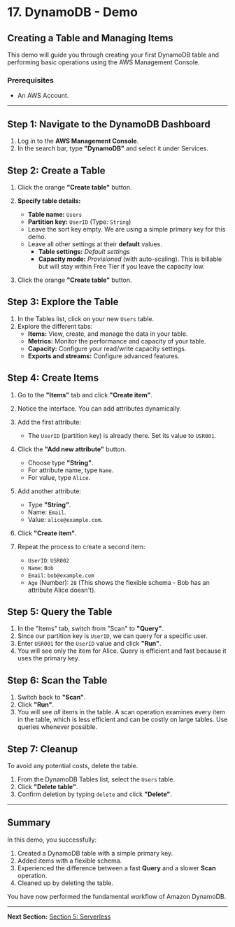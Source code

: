 # 17. DynamoDB - Demo

## Creating a Table and Managing Items

This demo will guide you through creating your first DynamoDB table and performing basic operations using the AWS Management Console.

### Prerequisites

-   An AWS Account.

---

## Step 1: Navigate to the DynamoDB Dashboard

1.  Log in to the **AWS Management Console**.
2.  In the search bar, type **"DynamoDB"** and select it under Services.

## Step 2: Create a Table

1.  Click the orange **"Create table"** button.

2.  **Specify table details:**
    *   **Table name:** `Users`
    *   **Partition key:** `UserID` (Type: `String`)
    *   Leave the sort key empty. We are using a simple primary key for this demo.
    *   Leave all other settings at their **default** values.
        *   **Table settings:** *Default settings*
        *   **Capacity mode:** *Provisioned* (with auto-scaling). This is billable but will stay within Free Tier if you leave the capacity low.

3.  Click the orange **"Create table"** button.

## Step 3: Explore the Table

1.  In the Tables list, click on your new `Users` table.
2.  Explore the different tabs:
    *   **Items:** View, create, and manage the data in your table.
    *   **Metrics:** Monitor the performance and capacity of your table.
    *   **Capacity:** Configure your read/write capacity settings.
    *   **Exports and streams:** Configure advanced features.

## Step 4: Create Items

1.  Go to the **"Items"** tab and click **"Create item"**.
2.  Notice the interface. You can add attributes dynamically.
3.  Add the first attribute:
    *   The `UserID` (partition key) is already there. Set its value to `USR001`.
4.  Click the **"Add new attribute"** button.
    *   Choose type **"String"**.
    *   For attribute name, type `Name`.
    *   For value, type `Alice`.
5.  Add another attribute:
    *   Type **"String"**.
    *   Name: `Email`.
    *   Value: `alice@example.com`.
6.  Click **"Create item"**.

7.  Repeat the process to create a second item:
    *   `UserID`: `USR002`
    *   `Name`: `Bob`
    *   `Email`: `bob@example.com`
    *   `Age` (Number): `28` (This shows the flexible schema - Bob has an attribute Alice doesn't).

## Step 5: Query the Table

1.  In the "Items" tab, switch from "Scan" to **"Query"**.
2.  Since our partition key is `UserID`, we can query for a specific user.
3.  Enter `USR001` for the `UserID` value and click **"Run"**.
4.  You will see only the item for Alice. Query is efficient and fast because it uses the primary key.

## Step 6: Scan the Table

1.  Switch back to **"Scan"**.
2.  Click **"Run"**.
3.  You will see *all* items in the table. A scan operation examines every item in the table, which is less efficient and can be costly on large tables. Use queries whenever possible.

## Step 7: Cleanup

To avoid any potential costs, delete the table.

1.  From the DynamoDB Tables list, select the `Users` table.
2.  Click **"Delete table"**.
3.  Confirm deletion by typing `delete` and click **"Delete"**.

---

## Summary

In this demo, you successfully:
1.  Created a DynamoDB table with a simple primary key.
2.  Added items with a flexible schema.
3.  Experienced the difference between a fast **Query** and a slower **Scan** operation.
4.  Cleaned up by deleting the table.

You have now performed the fundamental workflow of Amazon DynamoDB.

---

**Next Section:** [Section 5: Serverless](../SECTION-5-SERVERLESS/README.md)
